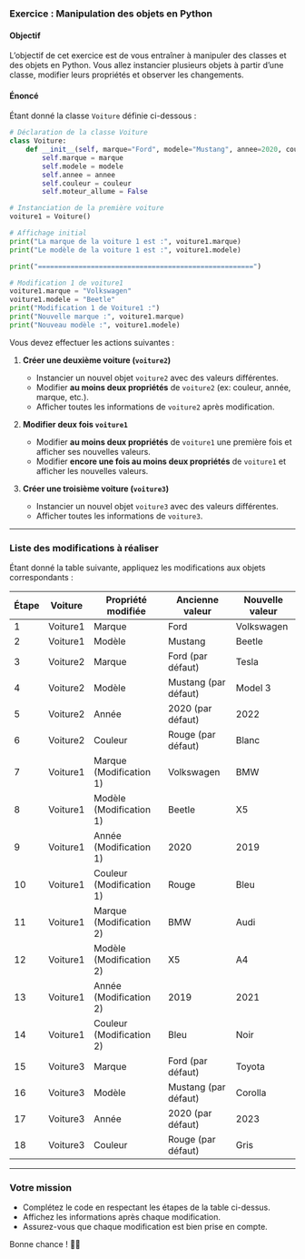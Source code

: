### **Exercice : Manipulation des objets en Python**

#### **Objectif**
L’objectif de cet exercice est de vous entraîner à manipuler des classes et des objets en Python. Vous allez instancier plusieurs objets à partir d’une classe, modifier leurs propriétés et observer les changements.

#### **Énoncé**
Étant donné la classe `Voiture` définie ci-dessous :

```python
# Déclaration de la classe Voiture
class Voiture:
    def __init__(self, marque="Ford", modele="Mustang", annee=2020, couleur="rouge"):
        self.marque = marque
        self.modele = modele
        self.annee = annee
        self.couleur = couleur
        self.moteur_allume = False

# Instanciation de la première voiture
voiture1 = Voiture()

# Affichage initial
print("La marque de la voiture 1 est :", voiture1.marque)
print("Le modèle de la voiture 1 est :", voiture1.modele)

print("=====================================================")

# Modification 1 de voiture1
voiture1.marque = "Volkswagen"
voiture1.modele = "Beetle"
print("Modification 1 de Voiture1 :")
print("Nouvelle marque :", voiture1.marque)
print("Nouveau modèle :", voiture1.modele)
```

Vous devez effectuer les actions suivantes :

1. **Créer une deuxième voiture (`voiture2`)**  
   - Instancier un nouvel objet `voiture2` avec des valeurs différentes.
   - Modifier **au moins deux propriétés** de `voiture2` (ex: couleur, année, marque, etc.).
   - Afficher toutes les informations de `voiture2` après modification.

2. **Modifier deux fois `voiture1`**  
   - Modifier **au moins deux propriétés** de `voiture1` une première fois et afficher ses nouvelles valeurs.
   - Modifier **encore une fois au moins deux propriétés** de `voiture1` et afficher les nouvelles valeurs.

3. **Créer une troisième voiture (`voiture3`)**  
   - Instancier un nouvel objet `voiture3` avec des valeurs différentes.
   - Afficher toutes les informations de `voiture3`.

---

### **Liste des modifications à réaliser**
Étant donné la table suivante, appliquez les modifications aux objets correspondants :

| Étape | Voiture  | Propriété modifiée  | Ancienne valeur          | Nouvelle valeur |
|-------|---------|--------------------|--------------------------|-----------------|
| 1     | Voiture1 | Marque             | Ford                     | Volkswagen      |
| 2     | Voiture1 | Modèle             | Mustang                  | Beetle          |
| 3     | Voiture2 | Marque             | Ford (par défaut)        | Tesla          |
| 4     | Voiture2 | Modèle             | Mustang (par défaut)     | Model 3        |
| 5     | Voiture2 | Année              | 2020 (par défaut)        | 2022           |
| 6     | Voiture2 | Couleur            | Rouge (par défaut)       | Blanc          |
| 7     | Voiture1 | Marque (Modification 1) | Volkswagen       | BMW           |
| 8     | Voiture1 | Modèle (Modification 1) | Beetle           | X5            |
| 9     | Voiture1 | Année (Modification 1) | 2020             | 2019          |
| 10    | Voiture1 | Couleur (Modification 1) | Rouge         | Bleu          |
| 11    | Voiture1 | Marque (Modification 2) | BMW              | Audi          |
| 12    | Voiture1 | Modèle (Modification 2) | X5               | A4            |
| 13    | Voiture1 | Année (Modification 2) | 2019             | 2021          |
| 14    | Voiture1 | Couleur (Modification 2) | Bleu           | Noir          |
| 15    | Voiture3 | Marque             | Ford (par défaut)        | Toyota         |
| 16    | Voiture3 | Modèle             | Mustang (par défaut)     | Corolla        |
| 17    | Voiture3 | Année              | 2020 (par défaut)        | 2023           |
| 18    | Voiture3 | Couleur            | Rouge (par défaut)       | Gris           |

---

### **Votre mission**
- Complétez le code en respectant les étapes de la table ci-dessus.
- Affichez les informations après chaque modification.
- Assurez-vous que chaque modification est bien prise en compte.

Bonne chance ! 🚗💨
